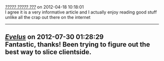 *[????? ????? ???](http://an3m1.com/)* on 2012-04-18 10:18:01  
I agree it is a very informative article and I actually enjoy reading good stuff unlike all the crap out there on the internet 

---------------------------------------
*[Evelus](http://evel.us/)* on 2012-07-30 01:28:29  
Fantastic, thanks! Been trying to figure out the best way to slice clientside.
---------------------------------------

